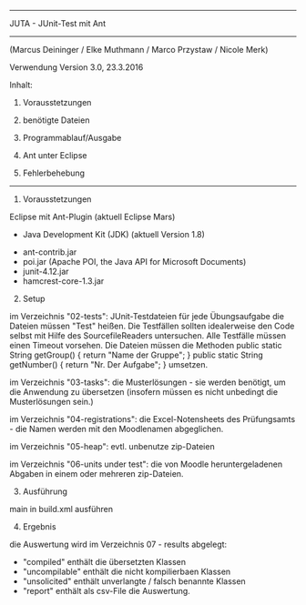 -----------     -----------
JUTA - JUnit-Test mit Ant
-----------     -----------

(Marcus Deininger / Elke Muthmann / Marco Przystaw / Nicole Merk)

Verwendung Version 3.0, 23.3.2016


Inhalt:

1) Vorausstetzungen

2) benötigte Dateien

3) Programmablauf/Ausgabe

4) Ant unter Eclipse

5) Fehlerbehebung

---------------------------


1) Vorausstetzungen

Eclipse mit Ant-Plugin (aktuell Eclipse Mars)
- Java Development Kit (JDK) (aktuell Version 1.8)
+ ant-contrib.jar
+ poi.jar (Apache POI, the Java API for Microsoft Documents)
+ junit-4.12.jar
+ hamcrest-core-1.3.jar

2) Setup

im Verzeichnis "02-tests":
JUnit-Testdateien für jede Übungsaufgabe
die Dateien müssen "Test<Aufgabenname>" heißen. Die Testfällen sollten
idealerweise den Code selbst mit Hilfe des SourcefileReaders untersuchen.
Alle Testfälle müssen einen Timeout vorsehen. Die Dateien müssen die Methoden
	public static String getGroup()  { return "Name der Gruppe"; }
	public static String getNumber() { return "Nr. Der Aufgabe"; }
umsetzen.

im Verzeichnis "03-tasks":
die Musterlösungen - sie werden benötigt, um die Anwendung zu übersetzen
(insofern müssen es nicht unbedingt die Musterlösungen sein.)

im Verzeichnis "04-registrations":
die Excel-Notensheets des Prüfungsamts - die Namen werden mit den Moodlenamen abgeglichen.

im Verzeichnis "05-heap":
evtl. unbenutze zip-Dateien

im Verzeichnis "06-units under test":
die von Moodle heruntergeladenen Abgaben in einem oder mehreren zip-Dateien.


3) Ausführung

main in build.xml ausführen

4) Ergebnis

die Auswertung wird im Verzeichnis 07 - results abgelegt:
- "compiled" enthält die übersetzten Klassen
- "uncompilable" enthält die nicht kompilierbaen Klassen
- "unsolicited" enthält unverlangte / falsch benannte Klassen
- "report" enthält als csv-File die Auswertung.
